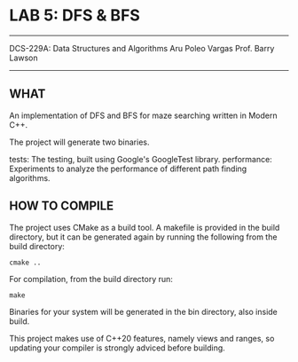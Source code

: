 # LAB 5: DFS & BFS

***

DCS-229A: Data Structures and Algorithms
Aru Poleo Vargas
Prof. Barry Lawson

***

## WHAT

An implementation of DFS and BFS for maze searching written in Modern C++.

The project will generate two binaries.

tests: The testing, built using Google's GoogleTest library.
performance: Experiments to analyze the performance of different path finding algorithms.

## HOW TO COMPILE

The project uses CMake as a build tool. A makefile is provided in the build 
directory, but it can be generated again by running the following from the build 
directory:

	cmake ..

For compilation, from the build directory run:

	make 
	
Binaries for your system will be generated in the bin directory, also inside build.

This project makes use of C++20 features, namely views and ranges, so updating your compiler
is strongly adviced before building.

